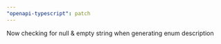 ```yaml
---
"openapi-typescript": patch
---
```


Now checking for null & empty string when generating enum description
